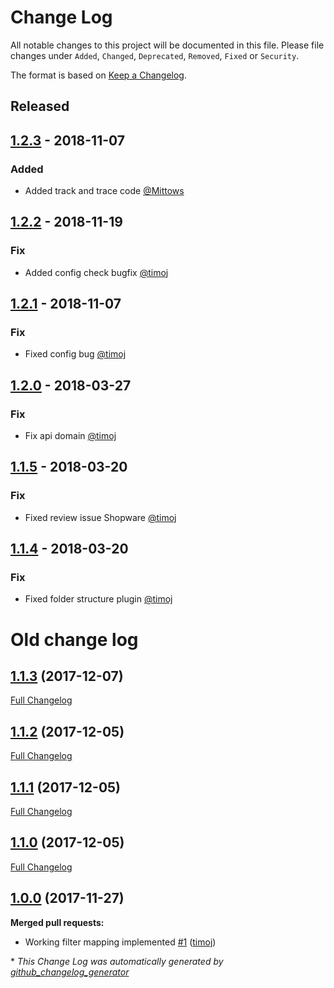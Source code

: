 # Change Log
All notable changes to this project will be documented in this file.
Please file changes under `Added`, `Changed`, `Deprecated`, `Removed`, `Fixed` or `Security`.

The format is based on [Keep a Changelog](http://keepachangelog.com/).
## Released

## [1.2.3](https://github.com/kabisa/wuunder-webshopplugin-shopware/releases/tag/1.2.3) - 2018-11-07

### Added

- Added track and trace code [@Mittows](https://github.com/Mittows)


## [1.2.2](https://github.com/kabisa/wuunder-webshopplugin-shopware/releases/tag/1.2.2) - 2018-11-19

### Fix

- Added config check bugfix [@timoj](https://github.com/timoj)


## [1.2.1](https://github.com/kabisa/wuunder-webshopplugin-shopware/releases/tag/1.2.1) - 2018-11-07

### Fix

- Fixed config bug [@timoj](https://github.com/timoj)


## [1.2.0](https://github.com/kabisa/wuunder-webshopplugin-shopware/releases/tag/1.2.0) - 2018-03-27

### Fix

- Fix api domain [@timoj](https://github.com/timoj)


## [1.1.5](https://github.com/kabisa/wuunder-webshopplugin-shopware/releases/tag/1.1.5) - 2018-03-20

### Fix

- Fixed review issue Shopware [@timoj](https://github.com/timoj)



## [1.1.4](https://github.com/kabisa/wuunder-webshopplugin-shopware/releases/tag/1.1.4) - 2018-03-20

### Fix

- Fixed folder structure plugin [@timoj](https://github.com/timoj)


# Old change log

## [1.1.3](https://github.com/kabisa/wuunder-webshopplugin-shopware/tree/1.1.3) (2017-12-07)
[Full Changelog](https://github.com/kabisa/wuunder-webshopplugin-shopware/compare/1.1.2...1.1.3)

## [1.1.2](https://github.com/kabisa/wuunder-webshopplugin-shopware/tree/1.1.2) (2017-12-05)
[Full Changelog](https://github.com/kabisa/wuunder-webshopplugin-shopware/compare/1.1.1...1.1.2)

## [1.1.1](https://github.com/kabisa/wuunder-webshopplugin-shopware/tree/1.1.1) (2017-12-05)
[Full Changelog](https://github.com/kabisa/wuunder-webshopplugin-shopware/compare/1.1.0...1.1.1)

## [1.1.0](https://github.com/kabisa/wuunder-webshopplugin-shopware/tree/1.1.0) (2017-12-05)
[Full Changelog](https://github.com/kabisa/wuunder-webshopplugin-shopware/compare/1.0.0...1.1.0)

## [1.0.0](https://github.com/kabisa/wuunder-webshopplugin-shopware/tree/1.0.0) (2017-11-27)
**Merged pull requests:**

- Working filter mapping implemented [\#1](https://github.com/kabisa/wuunder-webshopplugin-shopware/pull/1) ([timoj](https://github.com/timoj))



\* *This Change Log was automatically generated by [github_changelog_generator](https://github.com/skywinder/Github-Changelog-Generator)*
